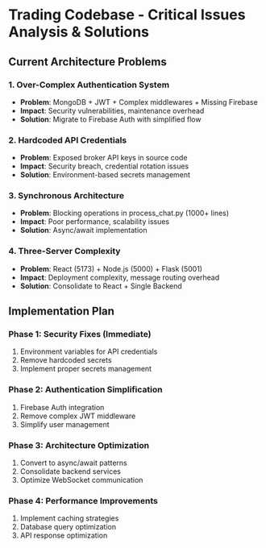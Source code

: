 # Trading Codebase - Critical Issues Analysis & Solutions

## Current Architecture Problems

### 1. Over-Complex Authentication System
- **Problem**: MongoDB + JWT + Complex middlewares + Missing Firebase
- **Impact**: Security vulnerabilities, maintenance overhead
- **Solution**: Migrate to Firebase Auth with simplified flow

### 2. Hardcoded API Credentials
- **Problem**: Exposed broker API keys in source code
- **Impact**: Security breach, credential rotation issues
- **Solution**: Environment-based secrets management

### 3. Synchronous Architecture
- **Problem**: Blocking operations in process_chat.py (1000+ lines)
- **Impact**: Poor performance, scalability issues
- **Solution**: Async/await implementation

### 4. Three-Server Complexity
- **Problem**: React (5173) + Node.js (5000) + Flask (5001)
- **Impact**: Deployment complexity, message routing overhead
- **Solution**: Consolidate to React + Single Backend

## Implementation Plan

### Phase 1: Security Fixes (Immediate)
1. Environment variables for API credentials
2. Remove hardcoded secrets
3. Implement proper secrets management

### Phase 2: Authentication Simplification
1. Firebase Auth integration
2. Remove complex JWT middleware
3. Simplify user management

### Phase 3: Architecture Optimization
1. Convert to async/await patterns
2. Consolidate backend services
3. Optimize WebSocket communication

### Phase 4: Performance Improvements
1. Implement caching strategies
2. Database query optimization
3. API response optimization